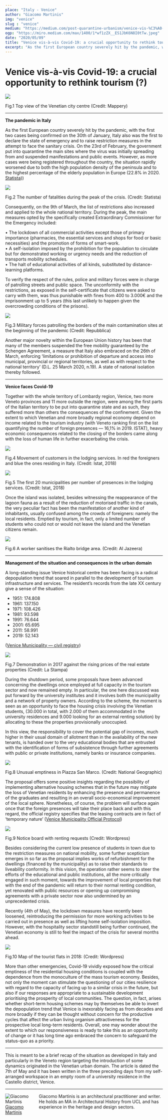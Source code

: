 ```yaml
---
place: "Italy - Venice"
author: "Giacomo Martinis"
img: "venice"
slug : "venice"
medium: "https://medium.com/post-quarantine-urbanism/venice-vis-%C3%A0-vis-covid-19-cad2b8e71e0a"
ogp: "https://miro.medium.com/max/1400/1*wf1zZX__ES1JbK6N8I0tTw.jpeg"
date: "2020/05/09"
title: "Venice vis-à-vis Covid-19: a crucial opportunity to rethink tourism (?)"
excerpt: "As the first European country severely hit by the pandemic, with the first two cases being confirmed on the 30th of January, Italy also was the first to declare the state of emergency and to raise restriction measures in the attempt to face the sanitary crisis."
---
```


Venice vis-à-vis Covid-19: a crucial opportunity to rethink tourism (?)
===========================================================

<img class="s t u gp ai" src="https://miro.medium.com/max/1400/1*wf1zZX__ES1JbK6N8I0tTw.jpeg"/>

Fig.1 Top view of the Venetian city centre (Credit: Mappery)

* * *

**The pandemic in Italy**

As the first European country severely hit by the pandemic, with the first two cases being confirmed on the 30th of January, Italy also was the first to declare the state of emergency and to raise restriction measures in the attempt to face the sanitary crisis. On the 23rd of February, the government put into quarantine the main sites where the virus was initially spreading from and suspended manifestations and public events. However, as more cases were being registered throughout the country, the situation rapidly worsened due to both the high population density of the peninsula and to the highest percentage of the elderly population in Europe (22.8% in 2020. [Statista](https://www.statista.com/statistics/785104/elderly-population-in-italy/)))

<img class="s t u gp ai" src="https://miro.medium.com/max/1400/1*ta3zPQsJMtJbfA8z-D2r-w.jpeg"/>

Fig.2 The number of fatalities during the peak of the crisis. (Credit: Statista)

Consequently, on the 9th of March, the list of restrictions also increased and applied to the whole national territory. During the peak, the main measures opted by the specifically created Extraordinary Commissioner for the Emergency included:

• The lockdown of all commercial activities except those of primary importance (pharmacies, the essential services and shops for food or basic necessities) and the promotion of forms of smart-work.  
• A self-isolation imposed by the prohibition for the population to circulate but for demonstrated working or urgency needs and the reduction of transports mobility schedules.  
• The halt of educational activities of all kinds, substituted by distance-learning platforms.

To verify the respect of the rules, police and military forces were in charge of patrolling streets and public space. The unconformity with the restrictions, as exposed in the self-certificate that citizens were asked to carry with them, was thus punishable with fines from 400 to 3.000€ and the imprisonment up to 5 years (this last unlikely to happen given the overcrowding conditions of the prisons).

<img class="s t u gp ai" src="https://miro.medium.com/max/1400/1*zPT-AJZOglZxjqZ0ZNLSAA.jpeg"/>

Fig.3 Military forces patrolling the borders of the main contamination sites at the beginning of the pandemic (Credit: Repubblica)

Another major novelty within the European Union history has been that many of the members suspended the free mobility guaranteed by the Schengen Agreement, a measure that Italy also embraced on the 26th of March, enforcing ‘limitations or prohibition of departure and access into municipal, provincial or regional territories, as well as with respect to the national territory’ (D.L. 25 March 2020, n.19). A state of national isolation thereby followed.

* * *

**Venice faces Covid-19**

Together with the whole territory of Lombardy region, Venice, two more Veneto provinces and 11 more outside the region, were among the first parts of the Italian territory to be put into quarantine state and as such, they suffered more than others the consequences of the confinement. Given the extent to which Venetian and more broadly regional economy depend on income related to the tourism industry (with Veneto ranking first on the list quantifying the number of foreign presences — 16,1% in 2019. ISTAT), heavy economic consequences related to the closing of the borders came along with the loss of human life in further exacerbating the crisis.

<img class="s t u gp ai" src="https://miro.medium.com/max/1400/1*VrhOA9TUdrHIsQw0N9h7Mw.jpeg"/>

Fig.4 Movement of customers in the lodging services. In red the foreigners and blue the ones residing in Italy. (Credit: Istat, 2018)

<img class="s t u gp ai" src="https://miro.medium.com/max/1400/1*DMPtrntaxztWjr2ZrGTQbw.jpeg"/>

Fig.5 The first 20 municipalities per number of presences in the lodging services. (Credit: Istat, 2018)

Once the island was isolated, besides witnessing the reappearance of the lagoon fauna as a result of the reduction of motorised traffic in the canals, the very peculiar fact has been the manifestation of another kind of inhabitants, usually confused among the crowds of foreigners: namely the local residents. Emptied by tourism, in fact, only a limited number of students who could not or would not leave the island and the Venetian citizens remain.

<img class="s t u gp ai" src="https://miro.medium.com/max/1400/1*leqSug0zDNBxl53AeVGjSg.jpeg"/>

Fig.6 A worker sanitises the Rialto bridge area. (Credit: Al Jazeera)

* * *

**Management of the situation and consequences in the urban domain**

A long-standing issue Venice historical centre has been facing is a radical depopulation trend that soared in parallel to the development of tourism infrastructure and services. The resident’s records from the late XX century give a sense of the situation:

*   1951: 174.808
*   1961: 137.150
*   1971: 108.426
*   1981: 93.598
*   1991: 76.644
*   2001: 65.695
*   2011: 58.991
*   2019: 52.143

([Venice Municipality — civil registry](https://www.comune.venezia.it/it/content/serie-storiche))

<img class="s t u gp ai" src="https://miro.medium.com/max/1400/1*iew-oHeVfqb5zeolchA3aw.png"/>

Fig.7 Demonstration in 2017 against the rising prices of the real estate properties (Credit: La Stampa)

During the shutdown period, some proposals have been advanced concerning the dwellings once employed at full capacity in the tourism sector and now remained empty. In particular, the one here discussed was put forward by the university institutes and it involves both the municipality and a network of property owners. According to the scheme, the moment is seen as an opportunity to face the housing crisis involving the Venetian students, (30.000 in total, with 2.000 of them accommodated in the university residences and 9.000 looking for an external renting solution) by allocating to these the properties provisionally unoccupied.

In this view, the responsibility to cover the potential gap of incomes, much higher in their usual domain of allotment than in the availability of the new tenants, is handed over to the very educational bodies that are entrusted with the identification of forms of subsistence through further agreements with public or private institutions, namely banks or insurance companies.

<img class="s t u gp ai" src="https://miro.medium.com/max/1400/1*riQaEesAQAeyT3Dd4InmFw.jpeg"/>

Fig.8 Unusual emptiness in Piazza San Marco. (Credit: National Geographic)

The proposal offers some positive insights regarding the possibility of implementing alternative housing schemes that in the future may mitigate the loss of Venetian residents by enhancing the presence and permanence of the graduates and resulting in an overall socio-economical improvement of the local sphere. Nonetheless, of course, the problem will surface again once that the foreign presences will take their place back and with this regard, the official registry specifies that the leasing contracts are in fact of ‘temporary nature’ ([Venice Municipality Official Protocol](https://live.comune.venezia.it/node/35920))

<img class="s t u gp ai" src="https://miro.medium.com/max/1400/1*M-EbRqEMoISmbZffjvuDjg.jpeg"/>

Fig.9 Notice board with renting requests (Credit: Wordpress)

Besides considering the current low presence of students in town due to the restriction measures on national mobility, some further scepticism emerges in so far as the proposal implies works of refurbishment for the dwellings (financed by the municipality) as to raise their standards to liveability conformity. In this vision, the operation rather seems to steer the efforts of the educational and public institutions, all the more critically engaged in such moment, towards the improvement of local properties that with the end of the pandemic will return to their normal renting condition, yet renovated with public resources or opening up compromising agreements with a private sector now also undermined by an unprecedented crisis.

Recently (4th of May), the lockdown measures have recently been loosened, reintroducing the permission for more working activities to be carried out in presence as well as lifting home self-isolation imposition. However, with the hospitality sector standstill being further continued, the Venetian economy is still to feel the impact of the crisis for several months ahead.

<img class="s t u gp ai" src="https://miro.medium.com/max/1400/1*Z4NT1BC-zal3kZjG1rQgoA.jpeg"/>

Fig.10 Map of the tourist flats in 2018: (Credit: Wordpress)

More than other emergencies, Covid-19 vividly exposed how the critical emptiness of the residential housing conditions is coupled with the dependence from the monoculture of the mass tourism economy. Besides, not only the moment can stimulate the questioning of our cities resilience with regard to the capacity of facing up to a similar crisis in the future, but also if our responses are appropriate to a sustainable development prioritising the prosperity of local communities. The question, in fact, arises whether short-term housing schemes may by themselves be able to invert the depopulation trend that Venice is inexorably facing as from decades and more broadly if they can be thought without concern for the productive cycles that affect the urban living organism attractiveness for the prospective local long-term residents. Overall, one may wonder about the extent to which our responsiveness is ready to take this as an opportunity of change or it has long time ago embraced the concern to safeguard the status-quo as a priority.

* * *

This is meant to be a brief recap of the situation as developed in Italy and particularly in the Veneto region targeting the introduction of some dynamics originated in the Venetian urban domain. The article is dated the 7th of May and it has been written in the three preceding days from my self-arranged workspace in an empty room of a university residence in the Castello district, Venice.

* * *
  
<div style="display: flex; justify-content: space-between">
    <div style="margin-right: 1rem">
        <img src="https://miro.medium.com/fit/c/96/96/2*XCJ1GorAhlvsD6Ih9LFhbQ.jpeg" alt="Giacomo Martinis">
        <a href="https://medium.com/@gcm.martinis?source=post_page-----cad2b8e71e0a----------------------">Giacomo Martinis</a>
    </div>
    <div>
        Giacomo Martinis is an architectural practitioner and writer. He holds an MA in Architectural History from UCL and has experience in the heritage and design sectors.
    </div>
</div>
